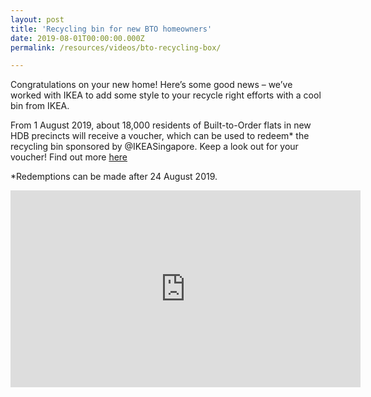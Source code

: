 ```yaml
---
layout: post
title: 'Recycling bin for new BTO homeowners'
date: 2019-08-01T00:00:00.000Z
permalink: /resources/videos/bto-recycling-box/

---
```




Congratulations on your new home! Here’s some good news – we’ve worked with IKEA to add some style to your recycle right efforts with a cool bin from IKEA.

From 1 August 2019, about 18,000 residents of Built-to-Order flats in new HDB precincts will receive a voucher, which can be used to redeem* the recycling bin sponsored by @IKEASingapore. Keep a look out for your voucher! Find out more [here](http://bit.ly/2GENgLo)

*Redemptions can be made after 24 August 2019.

<div class="bp-youtube">
      <iframe width="560" height="315" src="https://www.youtube.com/embed/O1pXZv-os4E" frameborder="0" allow="autoplay; encrypted-media" allowfullscreen></iframe>
</div>
